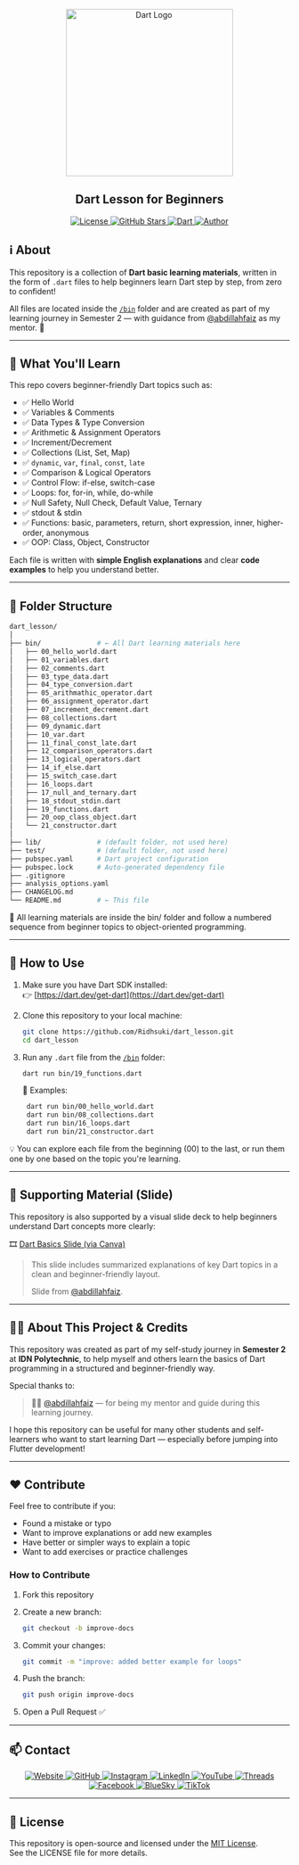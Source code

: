 <p align="center"><a href="https://dart.dev" target="_blank"><img src="https://res.cloudinary.com/dv8jmnzaf/image/upload/v1751874474/lockup_dart_horizontal_wht_2x_ubwlfr.png" width="300" alt="Dart Logo"></a></p>

<h2 align="center"><b>Dart Lesson for Beginners</b></h2>

<p align="center">
  <a href="https://github.com/Ridhsuki/dart_lesson">
    <img src="https://img.shields.io/github/license/Ridhsuki/dart_lesson?color=brightgreen" alt="License">
  </a>
  <a href="https://github.com/Ridhsuki/dart_lesson/stargazers">
    <img src="https://img.shields.io/github/stars/Ridhsuki/dart_lesson?style=social" alt="GitHub Stars">
  </a>
  <a href="https://dart.dev">
    <img src="https://img.shields.io/badge/Made%20with-Dart-0175C2?logo=dart&logoColor=white" alt="Dart">
  </a>
  <a href="https://github.com/Ridhsuki">
    <img src="https://img.shields.io/badge/By-Ridhsuki-blueviolet" alt="Author">
  </a>
</p>

## ℹ️ About

This repository is a collection of **Dart basic learning materials**, written in the form of `.dart` files to help beginners learn Dart step by step, from zero to confident!

All files are located inside the [`/bin`](./bin) folder and are created as part of my learning journey in Semester 2 — with guidance from [@abdillahfaiz](https://github.com/abdillahfaiz) as my mentor. 🙏

---

## 📘 What You'll Learn

This repo covers beginner-friendly Dart topics such as:

- ✅ Hello World
- ✅ Variables & Comments
- ✅ Data Types & Type Conversion
- ✅ Arithmetic & Assignment Operators
- ✅ Increment/Decrement
- ✅ Collections (List, Set, Map)
- ✅ `dynamic`, `var`, `final`, `const`, `late`
- ✅ Comparison & Logical Operators
- ✅ Control Flow: if-else, switch-case
- ✅ Loops: for, for-in, while, do-while
- ✅ Null Safety, Null Check, Default Value, Ternary
- ✅ stdout & stdin
- ✅ Functions: basic, parameters, return, short expression, inner, higher-order, anonymous
- ✅ OOP: Class, Object, Constructor

Each file is written with **simple English explanations** and clear **code examples** to help you understand better.

---

## 📂 Folder Structure

```bash
dart_lesson/
│
├── bin/              # ← All Dart learning materials here
│   ├── 00_hello_world.dart
│   ├── 01_variables.dart
│   ├── 02_comments.dart
│   ├── 03_type_data.dart
│   ├── 04_type_conversion.dart
│   ├── 05_arithmathic_operator.dart
│   ├── 06_assignment_operator.dart
│   ├── 07_increment_decrement.dart
│   ├── 08_collections.dart
│   ├── 09_dynamic.dart
│   ├── 10_var.dart
│   ├── 11_final_const_late.dart
│   ├── 12_comparison_operators.dart
│   ├── 13_logical_operators.dart
│   ├── 14_if_else.dart
│   ├── 15_switch_case.dart
│   ├── 16_loops.dart
│   ├── 17_null_and_ternary.dart
│   ├── 18_stdout_stdin.dart
│   ├── 19_functions.dart
│   ├── 20_oop_class_object.dart
│   └── 21_constructor.dart
│
├── lib/              # (default folder, not used here)
├── test/             # (default folder, not used here)
├── pubspec.yaml      # Dart project configuration
├── pubspec.lock      # Auto-generated dependency file
├── .gitignore
├── analysis_options.yaml
├── CHANGELOG.md
└── README.md         # ← This file
```

📌 All learning materials are inside the bin/ folder and follow a numbered sequence from beginner topics to object-oriented programming.

---

## 🚀 How to Use

1. Make sure you have Dart SDK installed:  
   👉 [https://dart.dev/get-dart](https://dart.dev/get-dart)

2. Clone this repository to your local machine:

   ```bash
   git clone https://github.com/Ridhsuki/dart_lesson.git
   cd dart_lesson
   ```
3. Run any `.dart` file from the [`/bin`](./bin) folder:

   ```bash
   dart run bin/19_functions.dart
   ```
   📌 Examples:
   ```bash
    dart run bin/00_hello_world.dart
    dart run bin/08_collections.dart
    dart run bin/16_loops.dart
    dart run bin/21_constructor.dart
   ```
💡 You can explore each file from the beginning (00) to the last, or run them one by one based on the topic you're learning.

---

## 📎 Supporting Material (Slide)

This repository is also supported by a visual slide deck to help beginners understand Dart concepts more clearly:

🎞️ [Dart Basics Slide (via Canva)](https://www.canva.com/design/DAGbIAnh5O0/GwRWAooMRpIUvSC7t0Mv7A/edit?utm_content=DAGbIAnh5O0&utm_campaign=designshare&utm_medium=link2&utm_source=sharebutton)

> This slide includes summarized explanations of key Dart topics in a clean and beginner-friendly layout.
>
> Slide from [@abdillahfaiz](https://github.com/abdillahfaiz).

---

## 👨‍🏫 About This Project & Credits

This repository was created as part of my self-study journey in **Semester 2** at **IDN Polytechnic**, to help myself and others learn the basics of Dart programming in a structured and beginner-friendly way.

Special thanks to:

> 🧑‍🏫 [@abdillahfaiz](https://github.com/abdillahfaiz) — for being my mentor and guide during this learning journey.

I hope this repository can be useful for many other students and self-learners who want to start learning Dart — especially before jumping into Flutter development!

---

## ❤️ Contribute

Feel free to contribute if you:

- Found a mistake or typo
- Want to improve explanations or add new examples
- Have better or simpler ways to explain a topic
- Want to add exercises or practice challenges

### How to Contribute

1. Fork this repository
2. Create a new branch:

   ```bash
   git checkout -b improve-docs
   ```
3. Commit your changes:
   ```bash
   git commit -m "improve: added better example for loops"
   ```
4. Push the branch:
   ```bash
   git push origin improve-docs
   ```
5. Open a Pull Request ✅

---

## 📫 Contact

<p align="center">
  <a href="https://ridhsuki.my.id/">
    <img src="https://img.shields.io/badge/Website-ridhsuki.my.id-0A0A0A?style=for-the-badge&logo=googlechrome&logoColor=white" alt="Website">
  </a>
  <a href="https://github.com/Ridhsuki">
    <img src="https://img.shields.io/badge/GitHub-Ridhsuki-181717?style=for-the-badge&logo=github&logoColor=white" alt="GitHub">
  </a>
  <a href="https://www.instagram.com/basukiridhoal/">
    <img src="https://img.shields.io/badge/Instagram-@basukiridhoal-E4405F?style=for-the-badge&logo=instagram&logoColor=white" alt="Instagram">
  </a>
  <a href="https://www.linkedin.com/in/basuki-ridho">
    <img src="https://img.shields.io/badge/LinkedIn-Basuki%20Ridho-0A66C2?style=for-the-badge&logo=linkedin&logoColor=white" alt="LinkedIn">
  </a>
  <a href="https://www.youtube.com/@RIDHO_AG">
    <img src="https://img.shields.io/badge/YouTube-RIDHO_AG-FF0000?style=for-the-badge&logo=youtube&logoColor=white" alt="YouTube">
  </a>
  <a href="https://www.threads.net/@basukiridhoal">
    <img src="https://img.shields.io/badge/Threads-@basukiridhoal-000000?style=for-the-badge&logo=threads&logoColor=white" alt="Threads">
  </a>
  <a href="https://www.facebook.com/basuki.ridho.921/">
    <img src="https://img.shields.io/badge/Facebook-Basuki%20Ridho-1877F2?style=for-the-badge&logo=facebook&logoColor=white" alt="Facebook">
  </a>
  <a href="https://bsky.app/profile/ridhsuki.bsky.social">
    <img src="https://img.shields.io/badge/BlueSky-ridhsuki.bsky.social-0066CC?style=for-the-badge&logo=bluesky&logoColor=white" alt="BlueSky">
  </a>
  <a href="https://www.tiktok.com/@ritsuchi_dev">
    <img src="https://img.shields.io/badge/TikTok-@ritsuchi_dev-010101?style=for-the-badge&logo=tiktok&logoColor=white" alt="TikTok">
  </a>
</p>

---

## 📄 License

This repository is open-source and licensed under the [MIT License](LICENSE).  
See the LICENSE file for more details.


